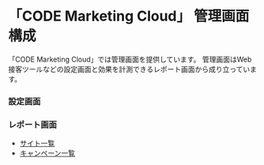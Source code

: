 # 「CODE Marketing Cloud」 管理画面構成

「CODE Marketing Cloud」では管理画面を提供しています。
管理画面はWeb接客ツールなどの設定画面と効果を計測できるレポート画面から成り立っています。

### 設定画面


### レポート画面
* [サイト一覧](./site-list.md)
* [キャンペーン一覧](./campaign-list.md)






